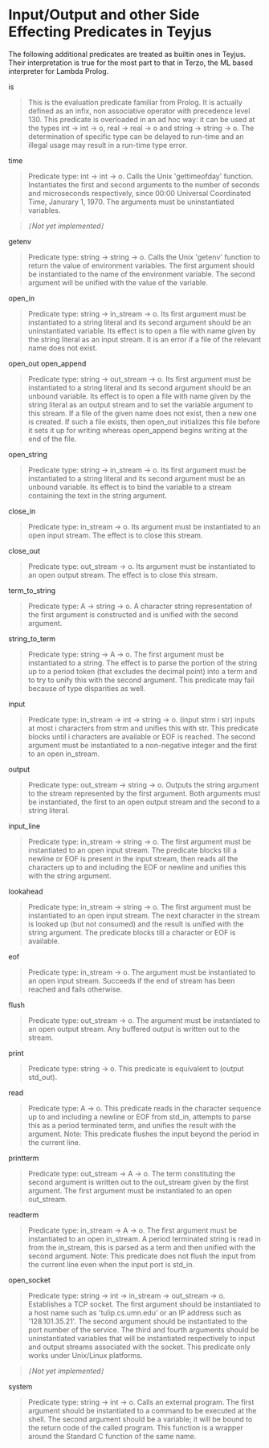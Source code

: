 # Input/Output and other Side Effecting Predicates in Teyjus #

The following additional predicates are treated as builtin ones in Teyjus. Their interpretation is true for the most part to that in Terzo, the ML based interpreter for Lambda Prolog.

is

> This is the evaluation predicate familiar from Prolog. It is actually defined as an infix, non associative operator with precedence level 130. This predicate is overloaded in an ad hoc way: it can be used at the types int -> int -> o, real -> real -> o and string -> string -> o. The determination of specific type can be delayed to run-time and an illegal usage may result in a run-time type error.

time

> Predicate type: int -> int -> o. Calls the Unix 'gettimeofday' function. Instantiates the first and second arguments to the number of seconds and microseconds respectively, since 00:00 Universal Coordinated Time, Janurary 1, 1970. The arguments must be uninstantiated variables.

> _`[`Not yet implemented`]`_

getenv

> Predicate type: string -> string -> o. Calls the Unix 'getenv' function to return the value of environment variables. The first argument should be instantiated to the name of the environment variable. The second argument will be unified with the value of the variable.

open\_in

> Predicate type: string -> in\_stream -> o. Its first argument must be instantiated to a string literal and its second argument should be an uninstantiated variable. Its effect is to open a file with name given by the string literal as an input stream. It is an error if a file of the relevant name does not exist.

open\_out
open\_append

> Predicate type: string -> out\_stream -> o. Its first argument must be instantiated to a string literal and its second argument should be an unbound variable. Its effect is to open a file with name given by the string literal as an output stream and to set the variable argument to this stream. If a file of the given name does not exist, then a new one is created. If such a file exists, then open\_out initializes this file before it sets it up for writing whereas open\_append begins writing at the end of the file.

open\_string

> Predicate type: string -> in\_stream -> o. Its first argument must be instantiated to a string literal and its second argument must be an unbound variable. Its effect is to bind the variable to a stream containing the text in the string argument.

close\_in

> Predicate type: in\_stream -> o. Its argument must be instantiated to an open input stream. The effect is to close this stream.

close\_out

> Predicate type: out\_stream -> o. Its argument must be instantiated to an open output stream. The effect is to close this stream.

term\_to\_string

> Predicate type: A -> string -> o. A character string representation of the first argument is constructed and is unified with the second argument.

string\_to\_term

> Predicate type: string -> A -> o. The first argument must be instantiated to a string. The effect is to parse the portion of the string up to a period token (that excludes the decimal point) into a term and to try to unify this with the second argument. This predicate may fail because of type disparities as well.

input

> Predicate type: in\_stream -> int -> string -> o. (input strm i str) inputs at most i characters from strm and unifies this with str. This predicate blocks until i characters are available or EOF is reached. The second argument must be instantiated to a non-negative integer and the first to an open in\_stream.

output

> Predicate type: out\_stream -> string -> o. Outputs the string argument to the stream represented by the first argument. Both arguments must be instantiated, the first to an open output stream and the second to a string literal.

input\_line

> Predicate type: in\_stream -> string -> o. The first argument must be instantiated to an open input stream. The predicate blocks till a newline or EOF is present in the input stream, then reads all the characters up to and including the EOF or newline and unifies this with the string argument.

lookahead

> Predicate type: in\_stream -> string -> o. The first argument must be instantiated to an open input stream. The next character in the stream is looked up (but not consumed) and the result is unified with the string argument. The predicate blocks till a character or EOF is available.

eof

> Predicate type: in\_stream -> o. The argument must be instantiated to an open input stream. Succeeds if the end of stream has been reached and fails otherwise.

flush

> Predicate type: out\_stream -> o. The argument must be instantiated to an open output stream. Any buffered output is written out to the stream.

print

> Predicate type: string -> o. This predicate is equivalent to (output std\_out).

read

> Predicate type: A -> o. This predicate reads in the character sequence up to and including a newline or EOF from std\_in, attempts to parse this as a period terminated term, and unifies the result with the argument. Note: This predicate flushes the input beyond the period in the current line.

printterm

> Predicate type: out\_stream -> A -> o. The term constituting the second argument is written out to the out\_stream given by the first argument. The first argument must be instantiated to an open out\_stream.

readterm

> Predicate type: in\_stream -> A -> o. The first argument must be instantiated to an open in\_stream. A period terminated string is read in from the in\_stream, this is parsed as a term and then unified with the second argument. Note: This predicate does not flush the input from the current line even when the input port is std\_in.

open\_socket

> Predicate type: string -> int -> in\_stream -> out\_stream -> o. Establishes a TCP socket. The first argument should be instantiated to a host name such as 'tulip.cs.umn.edu' or an IP address such as '128.101.35.21'. The second argument should be instantiated to the port number of the service. The third and fourth arguments should be uninstantiated variables that will be instantiated respectively to input and output streams associated with the socket. This predicate only works under Unix/Linux platforms.

> _`[`Not yet implemented`]`_

system
> Predicate type: string -> int -> o.  Calls an external program.  The first argument should be instantiated to a command to be executed at the shell.  The second argument should be a variable; it will be bound to the return code of the called program.  This function is a wrapper around the Standard C function of the same name.